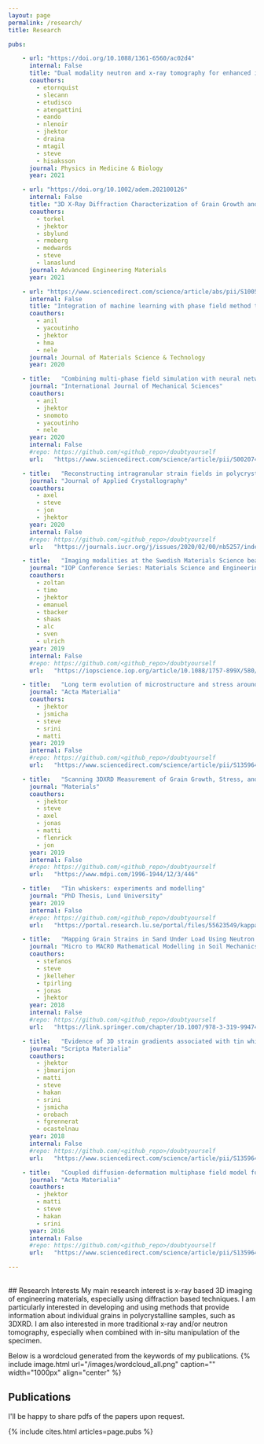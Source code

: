 ```yaml
---
layout: page
permalink: /research/
title: Research

pubs:

    - url: "https://doi.org/10.1088/1361-6560/ac02d4"
      internal: False
      title: "Dual modality neutron and x-ray tomography for enhanced image analysis of the bone-metal interface"
      coauthors:
        - etornquist
        - slecann
        - etudisco
        - atengattini
        - eando
        - nlenoir
        - jhektor
        - draina
        - mtagil
        - steve
        - hisaksson
      journal: Physics in Medicine & Biology
      year: 2021

    - url: "https://doi.org/10.1002/adem.202100126"
      internal: False
      title: "3D X-Ray Diffraction Characterization of Grain Growth and Recrystallization in Rolled Braze Clad Aluminum Sheet"
      coauthors:
        - torkel
        - jhektor
        - sbylund
        - rmoberg
        - medwards
        - steve
        - lanaslund
      journal: Advanced Engineering Materials
      year: 2021

    - url: "https://www.sciencedirect.com/science/article/abs/pii/S1005030220305156"
      internal: False
      title: "Integration of machine learning with phase field method to model the electromigration induced anode Cu6Sn5 IMC growth at Cu-Sn interface"
      coauthors:
        - anil
        - yacoutinho
        - jhektor
        - hma
        - nele
      journal: Journal of Materials Science & Technology
      year: 2020

    - title:   "Combining multi-phase field simulation with neural network analysis to unravel thermomigration accelerated growth of Cu6Sn5 IMC at cold side Cu-Sn interface"
      journal: "International Journal of Mechanical Sciences"
      coauthors:
        - anil
        - jhektor
        - snomoto
        - yacoutinho
        - nele
      year: 2020
      internal: False
      #repo: https://github.com/<github_repo>/doubtyourself
      url:   "https://www.sciencedirect.com/science/article/pii/S0020740320314466?casa_token=T19LWl7lElgAAAAA:N6keB0d9vEPATkhxE-BxKDz2NolkrgvkN0rS1pPFslj014KDx_rtZygE36sfJqFarBpATRIDto4"

    - title:   "Reconstructing intragranular strain fields in polycrystalline materials from scanning 3DXRD data"
      journal: "Journal of Applied Crystallography"
      coauthors:
        - axel
        - steve
        - jon
        - jhektor
      year: 2020
      internal: False
      #repo: https://github.com/<github_repo>/doubtyourself
      url:   "https://journals.iucr.org/j/issues/2020/02/00/nb5257/index.html"

    - title:   "Imaging modalities at the Swedish Materials Science beamline at PETRA III"
      journal: "IOP Conference Series: Materials Science and Engineering"
      coauthors:
        - zoltan
        - timo
        - jhektor
        - emanuel
        - tbacker
        - shaas
        - alc
        - sven
        - ulrich
      year: 2019
      internal: False
      #repo: https://github.com/<github_repo>/doubtyourself
      url:   "https://iopscience.iop.org/article/10.1088/1757-899X/580/1/012032/meta"

    - title:   "Long term evolution of microstructure and stress around tin whiskers investigated using scanning Laue microdiffraction"
      journal: "Acta Materialia"
      coauthors:
        - jhektor
        - jsmicha
        - steve
        - srini
        - matti
      year: 2019
      internal: False
      #repo: https://github.com/<github_repo>/doubtyourself
      url:   "https://www.sciencedirect.com/science/article/pii/S1359645419301077?via%3Dihub"

    - title:   "Scanning 3DXRD Measurement of Grain Growth, Stress, and Formation of Cu6Sn5 around a Tin Whisker during Heat Treatment"
      journal: "Materials"
      coauthors:
        - jhektor
        - steve
        - axel
        - jonas
        - matti
        - flenrick
        - jon
      year: 2019
      internal: False
      #repo: https://github.com/<github_repo>/doubtyourself
      url:   "https://www.mdpi.com/1996-1944/12/3/446"

    - title:   "Tin whiskers: experiments and modelling"
      journal: "PhD Thesis, Lund University"
      year: 2019
      internal: False
      #repo: https://github.com/<github_repo>/doubtyourself
      url:   "https://portal.research.lu.se/portal/files/55623549/kappa.pdf"

    - title:   "Mapping Grain Strains in Sand Under Load Using Neutron Diffraction Scanning"
      journal: "Micro to MACRO Mathematical Modelling in Soil Mechanics"
      coauthors:
        - stefanos
        - steve
        - jkelleher
        - tpirling
        - jonas
        - jhektor
      year: 2018
      internal: False
      #repo: https://github.com/<github_repo>/doubtyourself
      url:   "https://link.springer.com/chapter/10.1007/978-3-319-99474-1_3"

    - title:   "Evidence of 3D strain gradients associated with tin whisker growth"
      journal: "Scripta Materialia"
      coauthors:
        - jhektor
        - jbmarijon
        - matti
        - steve
        - hakan
        - srini
        - jsmicha
        - orobach
        - fgrennerat
        - ocastelnau
      year: 2018
      internal: False
      #repo: https://github.com/<github_repo>/doubtyourself
      url:   "https://www.sciencedirect.com/science/article/pii/S1359646217305420"

    - title:   "Coupled diffusion-deformation multiphase field model for elastoplastic materials applied to the growth of Cu6Sn5"
      journal: "Acta Materialia"
      coauthors:
        - jhektor
        - matti
        - steve
        - hakan
        - srini
      year: 2016
      internal: False
      #repo: https://github.com/<github_repo>/doubtyourself
      url:   "https://www.sciencedirect.com/science/article/pii/S1359645416300933?casa_token=YieDHnfE7csAAAAA:_lulNrX6fB_X1dBkixrH9EvP5g2yVPayicESc9xf5uPyzThgm42OVbd2fRlX9BAo99o9kiimipk"

---
```

<br>
## Research Interests
My main research interest is x-ray based 3D imaging of engineering materials, especially using diffraction based techniques.
I am particularly interested in developing and using methods that provide information about individual grains in polycrystalline samples, such as 3DXRD.
I am also interested in more traditional x-ray and/or neutron tomography, especially when combined with in-situ manipulation of the specimen.

Below is a wordcloud generated from the keywords of my publications.
{% include image.html url="/images/wordcloud_all.png" caption="" width="1000px" align="center" %}

## Publications
I'll be happy to share pdfs of the papers upon request.

{% include cites.html articles=page.pubs %}
